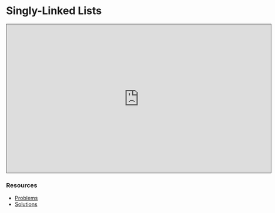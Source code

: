 # Singly-Linked Lists

<iframe src="https://adaacademy.hosted.panopto.com/Panopto/Pages/Embed.aspx?id=5b8b85fd-9ce9-4cdd-9f2d-ae7100026269&autoplay=false&offerviewer=true&showtitle=true&showbrand=true&captions=true&interactivity=all" height="405" width="720" style="border: 1px solid #464646;" allowfullscreen allow="autoplay"></iframe>

### Resources

* [Problems](https://docs.google.com/presentation/d/1i7fS-cT1KmsBE_7hfRJV_XUwHAzuKwl8zfnurte8Mfo/edit?usp=sharing)
* [Solutions](https://docs.google.com/presentation/d/10rLG5TnBwFohbpMPPvfGZjvl_dOvDuhxJrKElKbbbls/edit?usp=sharing)